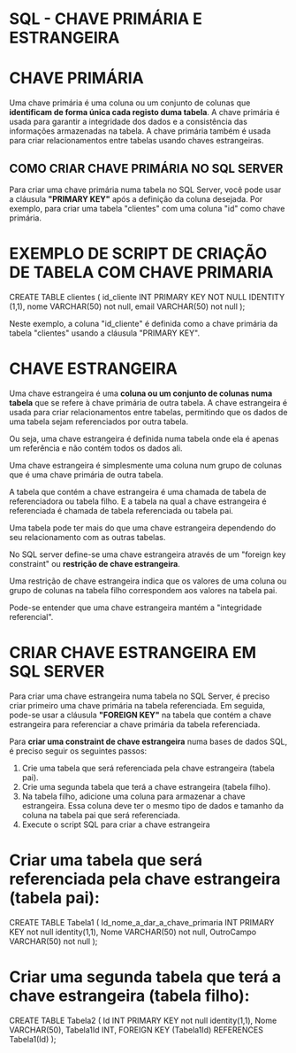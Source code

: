 # SQL - CHAVE PRIMÁRIA E ESTRANGEIRA
# CHAVE PRIMÁRIA
Uma chave primária é uma coluna ou um conjunto de colunas que **identificam de forma única cada registo duma tabela**. A chave primária é usada para garantir a integridade dos dados e a consistência das informações armazenadas na tabela. A chave primária também é usada para criar relacionamentos entre tabelas usando chaves estrangeiras.

## COMO CRIAR CHAVE PRIMÁRIA NO SQL SERVER
Para criar uma chave primária numa tabela no SQL Server, você pode usar a cláusula **"PRIMARY KEY"** após a definição da coluna desejada. Por exemplo, para criar uma tabela "clientes" com uma coluna "id" como chave primária.

# EXEMPLO DE SCRIPT DE CRIAÇÃO DE TABELA COM CHAVE PRIMARIA
CREATE TABLE clientes (
    id_cliente INT PRIMARY KEY NOT NULL IDENTITY (1,1),
    nome VARCHAR(50) not null,
    email VARCHAR(50) not null
);

Neste exemplo, a coluna "id_cliente" é definida como a chave primária da tabela "clientes" usando a cláusula "PRIMARY KEY".

# CHAVE ESTRANGEIRA
Uma chave estrangeira é uma **coluna ou um conjunto de colunas numa tabela** que se refere à chave primária de outra tabela. A chave estrangeira é usada para criar relacionamentos entre tabelas, permitindo que os dados de uma tabela sejam referenciados por outra tabela.

Ou seja, uma chave estrangeira é definida numa tabela onde ela é apenas um referência e não contém todos os dados ali.

Uma chave estrangeira é simplesmente uma coluna num grupo de colunas que é uma chave primária de outra tabela.

A tabela que contém a chave estrangeira é uma chamada de tabela de referenciadora ou tabela filho. E a tabela na qual a chave estrangeira é referenciada é chamada de tabela referenciada ou tabela pai.

Uma tabela pode ter mais do que uma chave estrangeira dependendo do seu relacionamento com as outras tabelas.

No SQL server define-se uma chave estrangeira através de um "foreign key constraint" ou **restrição de chave estrangeira**.

Uma restrição de chave estrangeira indica que os valores de uma coluna ou grupo de colunas na tabela filho correspondem aos valores na tabela pai.

Pode-se entender que uma chave estrangeira mantém a "integridade referencial".

# CRIAR CHAVE ESTRANGEIRA EM SQL SERVER
Para criar uma chave estrangeira numa tabela no SQL Server, é preciso criar primeiro uma chave primária na tabela referenciada. Em seguida, pode-se usar a cláusula **"FOREIGN KEY"** na tabela que contém a chave estrangeira para referenciar a chave primária da tabela referenciada. 

Para **criar uma constraint de chave estrangeira** numa bases de dados SQL, é preciso seguir os seguintes passos:

1. Crie uma tabela que será referenciada pela chave estrangeira (tabela pai).
2. Crie uma segunda tabela que terá a chave estrangeira (tabela filho).
3. Na tabela filho, adicione uma coluna para armazenar a chave estrangeira. Essa coluna deve ter o mesmo tipo de dados e tamanho da coluna na tabela pai que será referenciada.
4. Execute o script SQL para criar a chave estrangeira

# Criar uma tabela que será referenciada pela chave estrangeira (tabela pai):

CREATE TABLE Tabela1 (
  Id_nome_a_dar_a_chave_primaria INT PRIMARY KEY not null identity(1,1),
  Nome VARCHAR(50) not null,
  OutroCampo VARCHAR(50) not null
);

# Criar uma segunda tabela que terá a chave estrangeira (tabela filho):

CREATE TABLE Tabela2 (
  Id INT PRIMARY KEY not null identity(1,1),
  Nome VARCHAR(50),
  Tabela1Id INT,
  FOREIGN KEY (Tabela1Id) REFERENCES Tabela1(Id)
);








